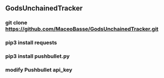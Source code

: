 ## GodsUnchainedTracker

### git clone https://github.com/MaceoBasse/GodsUnchainedTracker.git

### pip3 install requests
### pip3 install pushbullet.py

### modify Pushbullet api_key